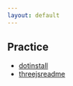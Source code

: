 ```yaml
---
layout: default
---
```


## Practice
- [dotinstall](./threejs/dotinstall.html)
- [threejsreadme](./threejs/threejsreadme.html)
